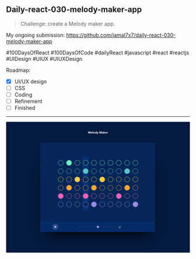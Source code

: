 ## Daily-react-030-melody-maker-app

> Challenge: create a Melody maker app.

My ongoing submission: https://github.com/jamal7x7/daily-react-030-melody-maker-app

#100DaysOfReact #100DaysOfCode #dailyReact #javascript #react #reactjs #UIDesign #UIUX #UIUXDesign

Roadmap:

- [x] UI/UX design
- [ ] CSS
- [ ] Coding
- [ ] Refinement
- [ ] Finished

---

![Alt text](src/images/daily-react-30-melody-maker-app.png?raw=true "App UI")


